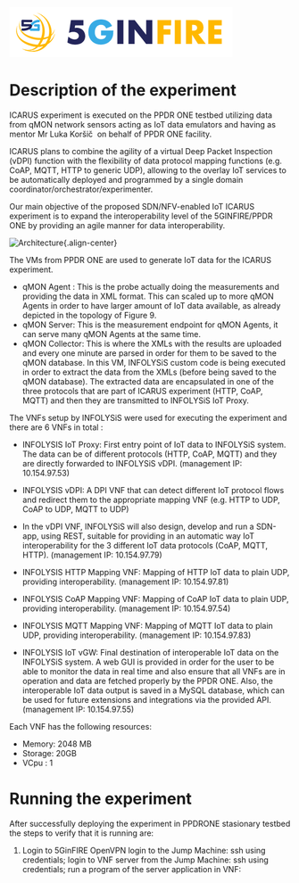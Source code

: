 ![5 Ginfire Logo 3](/uploads/5-ginfire-logo-3.png "5 Ginfire Logo 3")<!-- TITLE: Icarus -->
<!-- SUBTITLE: A quick summary of Icarus -->

# Description of the experiment

ICARUS experiment is executed on the PPDR ONE testbed utilizing data from qMON network sensors acting as IoT data emulators and having as mentor Mr Luka Koršič  on behalf of PPDR ONE facility.

ICARUS plans to combine the agility of a virtual Deep Packet Inspection (vDPI) function with the flexibility of data protocol mapping functions (e.g. CoAP, MQTT, HTTP to generic UDP), allowing to the overlay IoT services to be automatically deployed and programmed by a single domain coordinator/orchestrator/experimenter. 

Our main objective of the proposed SDN/NFV-enabled IoT ICARUS experiment is to expand the interoperability level of the 5GINFIRE/PPDR ONE by providing an agile manner for data interoperability.

![Architecture](/uploads/ppdrone/icarus_architecture_final.png "Architecture"){.align-center}


The VMs from PPDR ONE are used to generate IoT data for the ICARUS experiment. 
* qMON Agent : This is the probe actually doing the measurements and providing the data in XML format. This can scaled up to more qMON Agents in order to have larger amount of IoT data available, as already depicted in the topology of Figure 9.
* qMON Server: This is the measurement endpoint for qMON Agents, it can serve many qMON Agents at the same time.
* qMON Collector: This is where the XMLs with the results are uploaded and every one minute are parsed in order for them to be saved to the qMON database. In this VM, INFOLYSiS custom code is being executed in order to extract the data from the XMLs (before being saved to the qMON database). The extracted data are encapsulated in one of the three protocols that are part of ICARUS experiment (HTTP, CoAP, MQTT) and then they are transmitted to INFOLYSiS IoT Proxy.


The VNFs setup by INFOLYSiS were used for executing the experiment and there are 6 VNFs in total :

* INFOLYSIS IoT Proxy: First entry point of IoT data to INFOLYSiS system. The data can be of different protocols (HTTP, CoAP, MQTT) and they are directly forwarded to INFOLYSiS vDPI. (management IP: 10.154.97.53)
* INFOLYSIS vDPI: A DPI VNF that can detect different IoT protocol flows and redirect them to the appropriate mapping VNF (e.g. HTTP to UDP, CoAP to UDP, MQTT to  UDP)
* In the vDPI VNF, INFOLYSiS will also design, develop and run a SDN-app, using REST, suitable for providing in an automatic way IoT interoperability for the 3 different IoT data protocols (CoAP, MQTT, HTTP). (management IP: 10.154.97.79)

* INFOLYSIS HTTP Mapping VNF: Mapping of HTTP IoT data to plain UDP, providing interoperability. (management IP: 10.154.97.81)
* INFOLYSIS CoAP Mapping VNF: Mapping of CoAP IoT data to plain UDP, providing interoperability. (management IP: 10.154.97.54)
* INFOLYSIS MQTT Mapping VNF: Mapping of MQTT IoT data to plain UDP, providing interoperability. (management IP: 10.154.97.83)
* INFOLYSIS IoT vGW: Final destination of interoperable IoT data on the INFOLYSiS system. A web GUI is provided in order for the user to be able to monitor the data in real time and also ensure that all VNFs are in operation and data are fetched properly by the PPDR ONE. Also, the interoperable IoT data output is saved in a MySQL database, which can be used for future extensions and integrations via the provided API. (management IP: 10.154.97.55)

Each VNF has the following resources:
* Memory: 2048 MB
* Storage: 20GB
* VCpu : 1
# Running the experiment

After successfully deploying the experiment in PPDRONE stasionary testbed the steps to verify that it is running are:

1. Login to 5GinFIRE OpenVPN
login to the Jump Machine: ssh using credentials;
login to VNF server from the Jump Machine: ssh using credentials;
run a program of the server application in VNF:



